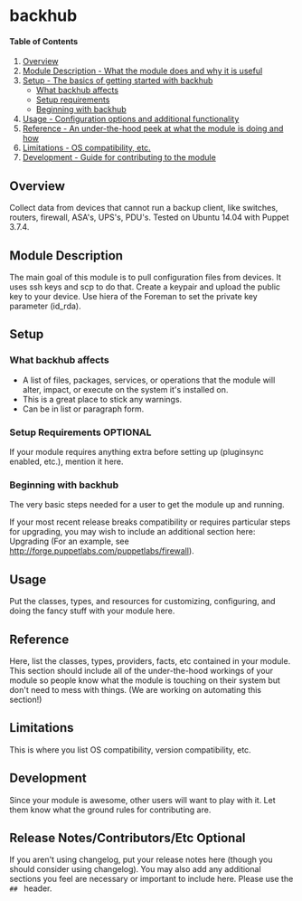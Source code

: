 # backhub

#### Table of Contents

1. [Overview](#overview)
2. [Module Description - What the module does and why it is useful](#module-description)
3. [Setup - The basics of getting started with backhub](#setup)
    * [What backhub affects](#what-backhub-affects)
    * [Setup requirements](#setup-requirements)
    * [Beginning with backhub](#beginning-with-backhub)
4. [Usage - Configuration options and additional functionality](#usage)
5. [Reference - An under-the-hood peek at what the module is doing and how](#reference)
5. [Limitations - OS compatibility, etc.](#limitations)
6. [Development - Guide for contributing to the module](#development)

## Overview

Collect data from devices that cannot run a backup client, like switches, routers, firewall, ASA's, UPS's, PDU's. Tested on Ubuntu 14.04 with Puppet 3.7.4.

## Module Description

The main goal of this module is to pull configuration files from devices. It uses ssh keys and scp to do that. Create a keypair and upload the public key to your device. Use hiera of the Foreman to set the private key parameter (id_rda).

## Setup

### What backhub affects

* A list of files, packages, services, or operations that the module will alter,
  impact, or execute on the system it's installed on.
* This is a great place to stick any warnings.
* Can be in list or paragraph form.

### Setup Requirements **OPTIONAL**

If your module requires anything extra before setting up (pluginsync enabled,
etc.), mention it here.

### Beginning with backhub

The very basic steps needed for a user to get the module up and running.

If your most recent release breaks compatibility or requires particular steps
for upgrading, you may wish to include an additional section here: Upgrading
(For an example, see http://forge.puppetlabs.com/puppetlabs/firewall).

## Usage

Put the classes, types, and resources for customizing, configuring, and doing
the fancy stuff with your module here.

## Reference

Here, list the classes, types, providers, facts, etc contained in your module.
This section should include all of the under-the-hood workings of your module so
people know what the module is touching on their system but don't need to mess
with things. (We are working on automating this section!)

## Limitations

This is where you list OS compatibility, version compatibility, etc.

## Development

Since your module is awesome, other users will want to play with it. Let them
know what the ground rules for contributing are.

## Release Notes/Contributors/Etc **Optional**

If you aren't using changelog, put your release notes here (though you should
consider using changelog). You may also add any additional sections you feel are
necessary or important to include here. Please use the `## ` header.
